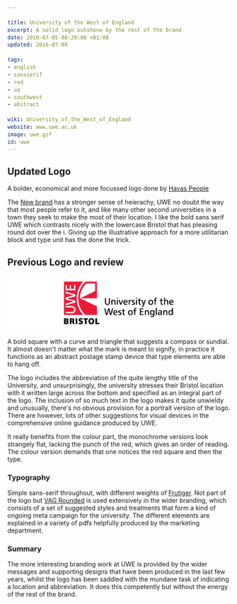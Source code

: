 ```yaml
---

title: University of the West of England
excerpt: A solid logo outshone by the rest of the brand
date: 2010-07-05 08:20:00 +01:00
updated: 2016-07-09

tags:
- english
- sansserif
- red
- ua
- southwest
- abstract

wiki: University_of_the_West_of_England
website: www.uwe.ac.uk
image: uwe.gif
id: uwe
---
```

## Updated Logo

A bolder, economical and more focussed logo done by [Havas People](http://www.havaspeople.com/our-work/uwe-bristol/)

The [New brand](http://www1.uwe.ac.uk/aboutus/departmentsandservices/professionalservices/marketingandcommunications) has a stronger sense of heierachy, UWE no doubt the way that most people refer to it, and like many other second universities in a town they seek to make the most of their location. I like the bold sans serif UWE which contrasts nicely with the lowercase Bristol that has pleasing round dot over the i. Giving up the illustrative approach for a more utilitarian block and type unit has the done the trick.


## Previous Logo and review

![Old UWE logo](/images/logospotter/uwe-old.gif)


A bold square with a curve and triangle that suggests a compass or sundial. It almost doesn't matter what the mark is meant to signify, in practice it functions as an abstract postage stamp device that type elements are able to hang off.

The logo includes the abbreviation of the quite lengthy title of the University, and unsurprisingly, the university stresses their Bristol location with it written large across the bottom and specified as an integral part of the logo. The inclusion of so much text in the logo makes it quite unwieldy and unusually, there's no obvious provision for a portrait version of the logo. There are however, lots of other suggestions for visual devices in the comprehensive online guidance produced by UWE.

It really benefits from the colour part, the monochrome versions look strangely flat, lacking the punch of the red, which gives an order of reading. The colour version demands that one notices the red square and then the type.

### Typography

Simple sans-serif throughout, with different weights of [Frutiger](http://typedia.com/explore/typeface/frutiger/). Not part of the logo but [VAG Rounded](http://typedia.com/explore/typeface/vag-rounded/) is used extensively in the wider branding, which consists of a set of suggested styles and treatments that form a kind of ongoing meta campaign for the university. The different elements are explained in a variety of pdfs helpfully produced by the marketing department.

### Summary

The more interesting branding work at UWE is provided by the wider messages and supporting designs that have been produced in the last few years, whilst the logo has been saddled with the mundane task of indicating a location and abbreviation. It does this competently but without the energy of the rest of the brand.

